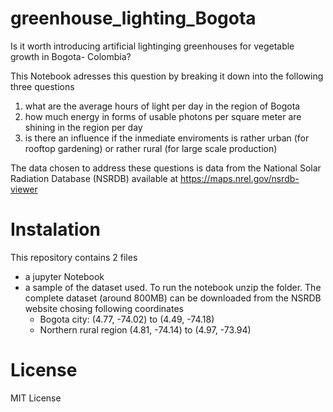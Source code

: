# greenhouse_lighting_Bogota
Is it worth introducing artificial lightinging greenhouses for vegetable growth in Bogota- Colombia?

This Notebook adresses this question by breaking it down into the following three questions
 1) what are the average hours of light per day in the region of Bogota
 2) how much energy in forms of usable photons per square meter are shining in the region per day 
 3) is there an influence if the inmediate enviroments is rather urban (for rooftop gardening) or rather rural (for large scale production)
 
The data chosen to address these questions is data from the National Solar Radiation Database (NSRDB) available at https://maps.nrel.gov/nsrdb-viewer

# Instalation
This repository contains 2 files
- a jupyter Notebook
- a sample of the dataset used. To run the notebook unzip the folder. The complete dataset (around 800MB) can be downloaded from the NSRDB website chosing following coordinates
  - Bogota city: (4.77, -74.02) to (4.49, -74.18)
  - Northern rural region (4.81, -74.14) to (4.97, -73.94)

# License
MIT License
